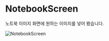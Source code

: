# NotebookScreen

노트북 이미지 화면에 원하는 이미지를 넣어 봤습니다.

![NotebookScreen](https://user-images.githubusercontent.com/61913417/105720945-5d81f400-5f67-11eb-9986-eb1441435126.png)

